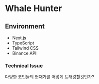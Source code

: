 # Whale Hunter 

## Environment
- Next.js
- TypeScript
- Tailwind CSS
- Binance API

### Technical Issue
다양한 코인들의 현재가를 어떻게 트래킹할것인가?
